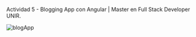 Actividad 5 - Blogging App con Angular | Master en Full Stack Developer UNIR.

![blogApp](https://github.com/lorenahurol/actividad-5/assets/139349999/23c86d04-358d-403f-8709-e34b443554e4)
